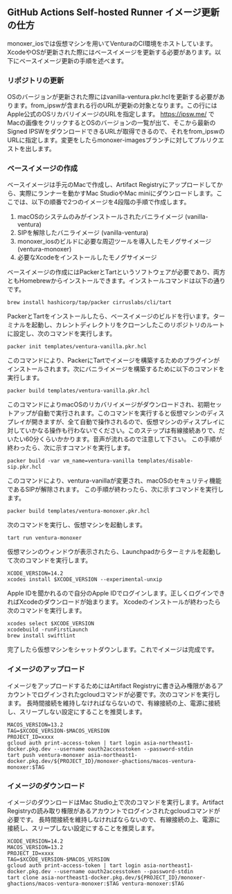 ## GitHub Actions Self-hosted Runner イメージ更新の仕方

monoxer_iosでは仮想マシンを用いてVenturaのCI環境をホストしています。XcodeやOSが更新された際にはベースイメージを更新する必要があります。以下にベースイメージ更新の手順を述べます。

### リポジトリの更新

OSのバージョンが更新された際にはvanilla-ventura.pkr.hclを更新する必要があります。from_ipswが含まれる行のURLが更新の対象となります。この行にはApple公式のOSリカバリイメージのURLを指定します。 https://ipsw.me/ でMacの画像をクリックするとOSのバージョンの一覧が出て、そこから最新のSigned IPSWをダウンロードできるURLが取得できるので、それをfrom_ipswのURLに指定します。変更をしたらmonoxer-imagesブランチに対してプルリクエストを出します。

### ベースイメージの作成

ベースイメージは手元のMacで作成し、Artifact Registryにアップロードしてから、実際にランナーを動かすMac StudioやMac miniにダウンロードします。ここでは、以下の順番で2つのイメージを4段階の手順で作成します。

1. macOSのシステムのみがインストールされたバニライメージ (vanilla-ventura)
2. SIPを解除したバニライメージ (vanilla-ventura)
3. monoxer_iosのビルドに必要な周辺ツールを導入したモノグサイメージ (ventura-monoxer)
4. 必要なXcodeをインストールしたモノグサイメージ

ベースイメージの作成にはPackerとTartというソフトウェアが必要であり、両方ともHomebrewからインストールできます。インストールコマンドは以下の通りです。

```
brew install hashicorp/tap/packer cirruslabs/cli/tart
```

PackerとTartをインストールしたら、ベースイメージのビルドを行います。ターミナルを起動し、カレントディレクトリをクローンしたこのリポジトリのルートに設定し、次のコマンドを実行します。

```
packer init templates/ventura-vanilla.pkr.hcl
```

このコマンドにより、PackerにTartでイメージを構築するためのプラグインがインストールされます。次にバニライメージを構築するために以下のコマンドを実行します。

```
packer build templates/ventura-vanilla.pkr.hcl
```

このコマンドによりmacOSのリカバリイメージがダウンロードされ、初期セットアップが自動で実行されます。このコマンドを実行すると仮想マシンのディスプレイが開きますが、全て自動で操作されるので、仮想マシンのディスプレイに対していかなる操作も行わないでください。このステップは有線接続ありで、だいたい60分くらいかかります。音声が流れるので注意して下さい。
この手順が終わったら、次に示すコマンドを実行します。

```
packer build -var vm_name=ventura-vanilla templates/disable-sip.pkr.hcl
```

このコマンドにより、ventura-vanillaが変更され、macOSのセキュリティ機能であるSIPが解除されます。
この手順が終わったら、次に示すコマンドを実行します。

```
packer build templates/ventura-monoxer.pkr.hcl
```

次のコマンドを実行し、仮想マシンを起動します。

```
tart run ventura-monoxer
```

仮想マシンのウィンドウが表示されたら、Launchpadからターミナルを起動して次のコマンドを実行します。

```
XCODE_VERSION=14.2
xcodes install $XCODE_VERSION --experimental-unxip
```

Apple IDを聞かれるので自分のApple IDでログインします。正しくログインできればXcodeのダウンロードが始まります。
Xcodeのインストールが終わったら次のコマンドを実行します。

```
xcodes select $XCODE_VERSION
xcodebuild -runFirstLaunch
brew install swiftlint
```

完了したら仮想マシンをシャットダウンします。これでイメージは完成です。

### イメージのアップロード

イメージをアップロードするためにはArtifact Registryに書き込み権限があるアカウントでログインされたgcloudコマンドが必要です。次のコマンドを実行します。
長時間接続を維持しなければならないので、有線接続の上、電源に接続し、スリープしない設定にすることを推奨します。

```
MACOS_VERSION=13.2
TAG=$XCODE_VERSION-$MACOS_VERSION
PROJECT_ID=xxxx
gcloud auth print-access-token | tart login asia-northeast1-docker.pkg.dev --username oauth2accesstoken --password-stdin
tart push ventura-monoxer asia-northeast1-docker.pkg.dev/${PROJECT_ID}/monoxer-ghactions/macos-ventura-monoxer:$TAG
```

### イメージのダウンロード

イメージのダウンロードはMac Studio上で次のコマンドを実行します。Artifact Registryの読み取り権限があるアカウントでログインされたgcloudコマンドが必要です。
長時間接続を維持しなければならないので、有線接続の上、電源に接続し、スリープしない設定にすることを推奨します。

```
XCODE_VERSION=14.2
MACOS_VERSION=13.2
PROJECT_ID=xxxx
TAG=$XCODE_VERSION-$MACOS_VERSION
gcloud auth print-access-token | tart login asia-northeast1-docker.pkg.dev --username oauth2accesstoken --password-stdin
tart clone asia-northeast1-docker.pkg.dev/${PROJECT_ID}/monoxer-ghactions/macos-ventura-monoxer:$TAG ventura-monoxer:$TAG
```